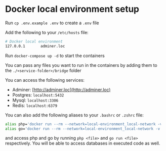 # Docker local environment setup

Run `cp .env.example .env` to create a `.env` file

Add the following to your `/etc/hosts` file:

```bash
# Docker local environment
127.0.0.1       adminer.loc
```

Run `docker-compose up -d` to start the containers

You can pass any files you want to run in the containers by adding them to the `./<service-folder>/bridge` folder

You can access the following services:
- Adminer: [http://adminer.loc](http://adminer.loc)
- Postgres: `localhost:5432`
- Mysql: `localhost:3306`
- Redis: `localhost:6379`

You can also add the following aliases to your `.bashrc` or `.zshrc` file:

```bash
alias php='docker run --rm --network=local-environment_local-network -v $(pwd):/app -w /app -p 8000:8000 phpswoole/swoole:6.0-php8.4-alpine php'
alias go='docker run --rm --network=local-environment_local-network -v $(pwd):/app -w /app -p 8000:8000 golang:1.23.3 go'
```

and access php and go by running `php <file>` and `go run <file>` respectively.
You will be able to access databases in executed code as well.